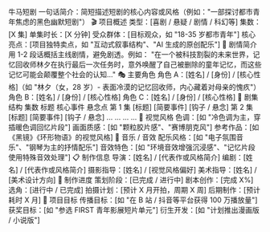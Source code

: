 牛马短剧
一句话简介：简短描述短剧的核心内容或风格（例如："一部探讨都市青年焦虑的黑色幽默短剧"）
🎬 项目概述
类型：[喜剧 / 悬疑 / 剧情 / 科幻等]
集数：[X 集]
单集时长：[X 分钟]
受众群体：[目标观众，如 "18-35 岁都市青年"]
核心亮点：[项目独特卖点，如 "互动式叙事结构"、"AI 生成的原创配乐"]
📖 剧情简介
用 1-2 段话概括主线剧情，避免剧透。例如：
"在一个被科技割裂的未来世界，记忆回收师林夕在执行最后一次任务时，意外唤醒了自己被删除的童年记忆，而这些记忆可能会颠覆整个社会的认知..."
🎭 主要角色
角色 A：[姓名] / [身份] / [核心性格]（如 "林夕（女，28 岁）- 表面冷漠的记忆回收师，内心藏着对母亲的愧疚"）
角色 B：[姓名] / [身份] / [核心性格]
角色 C：[姓名] / [身份] / [核心性格]
🎥 剧集结构
集数	标题	核心事件	悬念点
第 1 集	[标题]	[简要事件]	[钩子 / 悬念]
第 2 集	[标题]	[简要事件]	[钩子 / 悬念]
...	...	...	...
🎨 视觉风格
色调：[如 "冷色调为主，穿插暖色调回忆片段"]
画面质感：[如 "颗粒胶片感"、"赛博朋克风"]
参考作品：[如《黑镜》《环形物语》的视觉风格]
🎵 音乐 / 音效
配乐风格：[如 "电子氛围音乐"、"钢琴为主的抒情配乐"]
音效特色：[如 "环境音效增强沉浸感"、"记忆片段使用特殊音效处理"]
📋 制作信息
导演：[姓名] / [代表作或风格简介]
编剧：[姓名] / [代表作或风格简介]
摄影指导：[姓名] / [视觉风格偏好]
美术指导：[姓名] / [美术设计方向]
📅 制作进度
策划阶段：[已完成 / 进行中]
剧本创作：[完成 X%]
选角：[进行中 / 已完成]
拍摄计划：[预计 X 月开拍，周期 X 周]
后期制作：[预计耗时 X 月]
🌟 项目目标
传播目标：[如 "在 B 站 / 抖音等平台获得 100 万播放量"]
获奖目标：[如 "参选 FIRST 青年影展短片单元"]
衍生开发：[如 "计划推出漫画版 / 小说版"]
